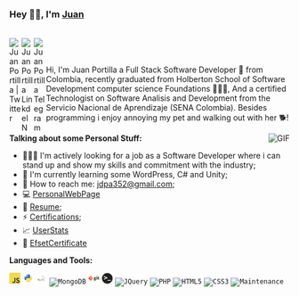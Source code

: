 ### Hey 👋🏽, I'm [Juan](https://www.linkedin.com/in/jdpa352)

<br/>

<a href="https://twitter.com/JDavid357">
  <img align="left" alt="Juan Portilla | Twitter" width="22px" src="https://cdn.cdnlogo.com/logos/t/96/twitter-icon.svg" />
</a>
<a href="https://www.linkedin.com/in/jdpa352/">
  <img align="left" alt="Juan Portilla  LinkdeIN" width="22px" src="https://cdn.cdnlogo.com/logos/l/66/linkedin-icon.svg" />
</a>
<a href="https://t.me/Jdpa352">
  <img align="left" alt="Juan Portilla Telegram" width="22px" src="https://cdn.cdnlogo.com/logos/t/57/telegram-2019.svg" />
</a>

<br />
<br />

Hi, I'm Juan Portilla a Full Stack Software  Developer 🚀 from Colombia, recently graduated from Holberton School of Software Development computer science Foundations 👨🏽‍💻, And a certified Technologist on Software Analisis and Development from the Servicio Nacional de Aprendizaje (SENA Colombia). Besides programming i enjoy annoying my pet and walking out with her 🐕!

  <img align="right" alt="GIF" src="https://media.giphy.com/media/U6GtKidGrwnOTLQew9/giphy.gif" />

**Talking about some Personal Stuff:**

- 👨🏽‍💻 I'm actively looking for a job as a Software Developer where i can stand up and show my skills and commitment with the industry;
- 🌱 I'm currently learning some WordPress, C# and Unity;
- 📮 How to reach me: jdpa352@gmail.com;
- 💻 [PersonalWebPage](https://jdpa357.github.io/)
- 📝 [Resume](https://drive.google.com/file/d/1UjRKzoqpGnP386NYpahgxPaf_jGlwQd0/view?usp=sharing);
- ⚡️ [Certifications](https://drive.google.com/drive/folders/1ZFPiIJMITYd-HenxP1KhhyC5tlkwv9yg?usp=sharing);
- 📈 [UserStats](https://coderstats.net/github/#Jdpa357)
- 💎 [EfsetCertificate](https://www.efset.org/cert/JyCmaK)

**Languages and Tools:**

<code><img height="20" title="Javascript" src="https://raw.githubusercontent.com/github/explore/80688e429a7d4ef2fca1e82350fe8e3517d3494d/topics/javascript/javascript.png"></code>
<code><img height="20" title="Python" src="https://raw.githubusercontent.com/github/explore/80688e429a7d4ef2fca1e82350fe8e3517d3494d/topics/python/python.png"></code>
<code><img height="20" title="MySQL" src="https://raw.githubusercontent.com/github/explore/80688e429a7d4ef2fca1e82350fe8e3517d3494d/topics/mysql/mysql.png"></code>
<code><img height="20" title="MongoDB" src="https://encrypted-tbn0.gstatic.com/images?q=tbn:ANd9GcTKP4KNGMR9Rfu1Jp_q-blZ1o5Nb4B0_mkOctEiyTeEJVVxBCVrU6vmloDn7z_1AF2K82c&usqp=CAU"></code>
<code><img height="20" title="Git" src="https://raw.githubusercontent.com/github/explore/80688e429a7d4ef2fca1e82350fe8e3517d3494d/topics/git/git.png"></code>
<code><img height="20" title="Terminal" src="https://raw.githubusercontent.com/github/explore/80688e429a7d4ef2fca1e82350fe8e3517d3494d/topics/terminal/terminal.png"></code>
<code><img height="20" title="JQuery" src="https://icon-library.com/images/jquery-icon-png/jquery-icon-png-2.jpg"></code>
<code><img height="20" title="PHP" src="https://cdn3.iconfinder.com/data/icons/popular-services-brands/512/php-512.png"></code>
<code><img height="20" title="HTML5" src="https://icons-for-free.com/iconfiles/png/512/develop+html+language+layout+markup+programming+icon-1320165729268863150.png"></code>
<code><img height="20" title="CSS3" src="https://cdn.pixabay.com/photo/2017/08/05/11/16/logo-2582747_960_720.png"></code>
<code><img height="20" title="Maintenance" src="https://s3-eu-west-2.amazonaws.com/bd-production-two/benjohnson/uploads/2018/01/19184928/Our-Approach-Blue-Icon.png"></code>
